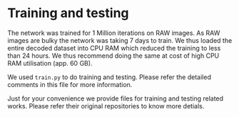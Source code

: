 # Training and testing
The network was trained for 1 Million iterations on RAW images. As RAW images are bulky the network was taking 7 days to train. We thus loaded the entire decoded dataset into CPU RAM which reduced the training to less than 24 hours. We thus recommend doing the same at cost of high CPU RAM utilisation (app. 60 GB).

We used `train.py` to do training and testing. Please refer the detailed comments in this file for more information.

Just for your convenience we provide files for training and testing related works. Please refer their original repositories to know more detials.
